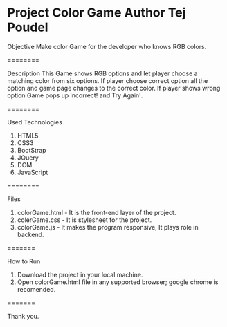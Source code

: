 Project
Color Game
Author
Tej Poudel
==========

Objective
Make color Game for the developer who knows RGB colors. 

========

Description
This Game shows RGB options and let player choose a matching color from six options. If player choose correct option all the option and game page changes to the correct color. If player shows wrong option Game pops up incorrect! and Try Again!. 

========

Used Technologies
1. HTML5
2. CSS3
3. BootStrap
4. JQuery
5. DOM
6. JavaScript

========

Files
1. colorGame.html - It is the front-end layer of the project. 
2. colerGame.css - It is stylesheet for the project. 
3. colorGame.js - It makes the program responsive, It plays role in backend. 

=======

How to Run
1. Download the project in your local machine.
2. Open colorGame.html file in any supported browser; google chrome is recomended.

=======

Thank you.
